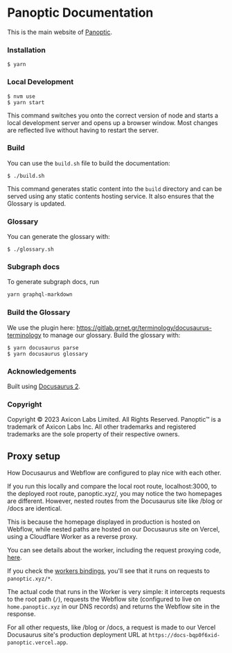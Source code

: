 # Panoptic Documentation

This is the main website of <a href="http://panoptic.xyz/">Panoptic</a>.

### Installation

```
$ yarn
```

### Local Development

```
$ nvm use
$ yarn start
```

This command switches you onto the correct version of node and starts a local development server and opens up a browser window. Most changes are reflected live without having to restart the server.

### Build

You can use the `build.sh` file to build the documentation:

```
$ ./build.sh
```

This command generates static content into the `build` directory and can be served using any static contents hosting service. It also ensures that the Glossary is updated.

### Glossary

You can generate the glossary with:

```
$ ./glossary.sh
```

### Subgraph docs

To generate subgraph docs, run

```sh
yarn graphql-markdown
```

### Build the Glossary

We use the plugin here: https://gitlab.grnet.gr/terminology/docusaurus-terminology to manage our glossary. Build the glossary with:

```
$ yarn docusaurus parse
$ yarn docusaurus glossary
```

### Acknowledgements

Built using [Docusaurus 2](https://docusaurus.io/).

### Copyright

Copyright © 2023 Axicon Labs Limited. All Rights Reserved. Panoptic™ is a trademark of Axicon Labs Inc. All other trademarks and registered trademarks are the sole property of their respective owners.

## Proxy setup

How Docusaurus and Webflow are configured to play nice with each other.

If you run this locally and compare the local root route, localhost:3000, to the deployed root route, panoptic.xyz/, you may notice the two homepages are different. However, nested routes from the Docusaurus site like /blog or /docs are identical.

This is because the homepage displayed in production is hosted on Webflow, while nested paths are hosted on our Docusaurus site on Vercel, using a Cloudflare Worker as a reverse proxy.

You can see details about the worker, including the request proxying code, [here](https://dash.cloudflare.com/f815d14bd6670e4289e3cd291337ecf4/workers/services/view/panoptic-homepage-proxy/production/metrics).

If you check the [workers bindings](https://dash.cloudflare.com/f815d14bd6670e4289e3cd291337ecf4/workers/services/view/panoptic-homepage-proxy/production/settings#bindings), you'll see that it runs on requests to `panoptic.xyz/*`.

The actual code that runs in the Worker is very simple: it intercepts requests to the root path (`/`), requests the Webflow site (configured to live on `home.panoptic.xyz` in our DNS records) and returns the Webflow site in the response.

For all other requests, like /blog or /docs, a request is made to our Vercel Docusaurus site's production deployment URL at `https://docs-bqp0f6xid-panoptic.vercel.app`.
